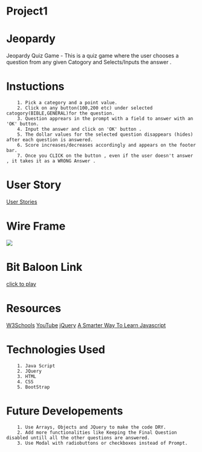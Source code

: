 # Project1

# Jeopardy 

Jeopardy Quiz Game - This is a quiz game where the user chooses a question from any given Catogory and Selects/Inputs the answer .

# Instuctions 
```
    1. Pick a category and a point value.
    2. Click on any button(100,200 etc) under selected catogory(BIBLE,GENERAL)for the question.
    3. Question apprears in the prompt with a field to answer with an 'OK' button.
    4. Input the answer and click on 'OK' button .
    5. The dollar values for the selected question disappears (hides) after each question is answered.
    6. Score increases/decreases accordingly and appears on the footer bar.
    7. Once you CLICK on the button , even if the user doesn't answer , it takes it as a WRONG Answer . 

```

# User Story
[User Stories](https://trello.com/b/jEMBIDpT/project-1)


# Wire Frame 
![](https://i.imgur.com/sJdjQP6.jpg)


# Bit Baloon Link
[click to play](http://clever-swartz-16d5a5.bitballoon.com/)
<!-- clever-swartz-16d5a5.bitballoon.com -->

# Resources

[W3Schools](https://www.w3schools.com/jquery/default.asp)
[YouTube](https://www.youtube.com/watch?v=e57ReoUn6kM&t=6s)
[jQuery](http://api.jquery.com/)
[A Smarter Way To Learn Javascript](https://git.generalassemb.ly/atl-wdi/wdi-curriculum/blob/master/homework/javaScript/a-smarter-way-60-89.md)

# Technologies Used

```
    1. Java Script
    2. JQuery
    3. HTML
    4. CSS
    5. BootStrap

```

# Future Developements

```
    1. Use Arrays, Objects and JQuery to make the code DRY.
    2. Add more functionalities like Keeping the Final Question disabled untill all the other questions are answered.
    3. Use Modal with radiobuttons or checkboxes instead of Prompt.
```

